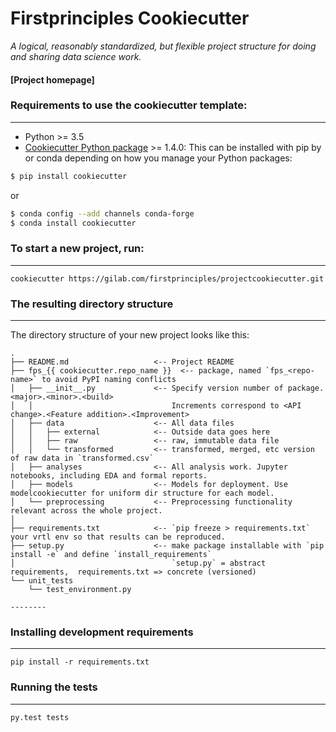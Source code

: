 # Firstprinciples Cookiecutter

_A logical, reasonably standardized, but flexible project structure for doing and sharing data science work._


#### [Project homepage]


### Requirements to use the cookiecutter template:
-----------
 - Python >= 3.5
 - [Cookiecutter Python package](http://cookiecutter.readthedocs.org/en/latest/installation.html) >= 1.4.0: This can be installed with pip by or conda depending on how you manage your Python packages:

``` bash
$ pip install cookiecutter
```

or

``` bash
$ conda config --add channels conda-forge
$ conda install cookiecutter
```


### To start a new project, run:
------------

    cookiecutter https://gilab.com/firstprinciples/projectcookiecutter.git


### The resulting directory structure
------------

The directory structure of your new project looks like this: 

```
.
├── README.md                   <-- Project README
├── fps_{{ cookiecutter.repo_name }}  <-- package, named `fps_<repo-name>` to avoid PyPI naming conflicts
│   ├── __init__.py             <-- Specify version number of package. <major>.<minor>.<build>
│   │                               Increments correspond to <API change>.<Feature addition>.<Improvement>    
│   ├── data                    <-- All data files
│   │   ├── external            <-- Outside data goes here
│   │   ├── raw                 <-- raw, immutable data file
│   │   └── transformed         <-- transformed, merged, etc version of raw data in `transformed.csv`
│   ├── analyses                <-- All analysis work. Jupyter notebooks, including EDA and formal reports.
│   ├── models                  <-- Models for deployment. Use modelcookiecutter for uniform dir structure for each model.       
│   └── preprocessing           <-- Preprocessing functionality relevant across the whole project.
│      
├── requirements.txt            <-- `pip freeze > requirements.txt` your vrtl env so that results can be reproduced. 
├── setup.py                    <-- make package installable with `pip install -e` and define `install_requirements`
│                                   `setup.py` = abstract requirements,  requirements.txt => concrete (versioned)
└── unit_tests
    └── test_environment.py

--------
```

### Installing development requirements
------------

    pip install -r requirements.txt

### Running the tests
------------

    py.test tests
